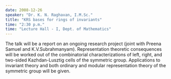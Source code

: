 ```yaml
---
date: 2008-12-26
speaker: "Dr. K. N. Raghavan, I.M.Sc."
title: "KRS bases for rings of invariants"
time: "2:30 p.m." 
time: "Lecture Hall - I, Dept. of Mathematics"
---
```

The talk will be a report on an ongoing research
project (joint with Preena Samuel and K.V.Subrahmanyam).
Representation theoretic consequences will be worked out
of the combinatorial characterizations of left, right,
and two-sided Kazhdan-Lusztig cells of the symmetric group.
Applications to invariant theory and both ordinary and
modular representation theory of the symmetric group will
be given.
